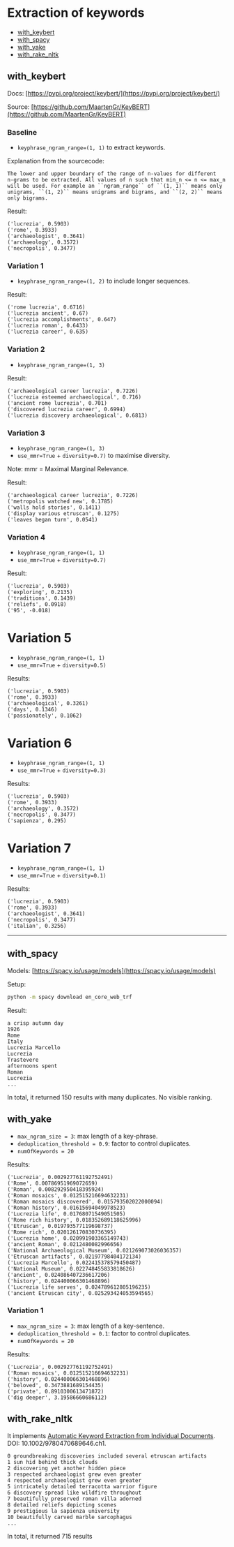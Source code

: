 # Extraction of keywords

- [with_keybert](#with_keybert)
- [with_spacy](#with_spacy)
- [with_yake](#with_yake)
- [with_rake_nltk](#with_rake_nltk)

## with_keybert

Docs: [https://pypi.org/project/keybert/](https://pypi.org/project/keybert/)

Source: [https://github.com/MaartenGr/KeyBERT](https://github.com/MaartenGr/KeyBERT)

### Baseline
- `keyphrase_ngram_range=(1, 1)` to extract keywords.

Explanation from the sourcecode:

```text
The lower and upper boundary of the range of n-values for different
n-grams to be extracted. All values of n such that min_n <= n <= max_n
will be used. For example an ``ngram_range`` of ``(1, 1)`` means only
unigrams, ``(1, 2)`` means unigrams and bigrams, and ``(2, 2)`` means
only bigrams.
```

Result:
```text
('lucrezia', 0.5903)
('rome', 0.3933)
('archaeologist', 0.3641)
('archaeology', 0.3572)
('necropolis', 0.3477)
```

### Variation 1
- `keyphrase_ngram_range=(1, 2)` to include longer sequences.

Result:
```text
('rome lucrezia', 0.6716)
('lucrezia ancient', 0.67)
('lucrezia accomplishments', 0.647)
('lucrezia roman', 0.6433)
('lucrezia career', 0.635)
```

### Variation 2
- `keyphrase_ngram_range=(1, 3)`

Result:
```text
('archaeological career lucrezia', 0.7226)
('lucrezia esteemed archaeological', 0.716)
('ancient rome lucrezia', 0.701)
('discovered lucrezia career', 0.6994)
('lucrezia discovery archaeological', 0.6813)
```

### Variation 3
- `keyphrase_ngram_range=(1, 3)`
- `use_mmr=True` + `diversity=0.7)` to maximise diversity.

Note: mmr = Maximal Marginal Relevance.

Result:
```text
('archaeological career lucrezia', 0.7226)
('metropolis watched new', 0.1785)
('walls hold stories', 0.1411)
('display various etruscan', 0.1275)
('leaves began turn', 0.0541)
```

### Variation 4

- `keyphrase_ngram_range=(1, 1)`
- `use_mmr=True` + `diversity=0.7)`

Result:
```text
('lucrezia', 0.5903)
('exploring', 0.2135)
('traditions', 0.1439)
('reliefs', 0.0918)
('95', -0.018)
```

# Variation 5

- `keyphrase_ngram_range=(1, 1)`
- `use_mmr=True` + `diversity=0.5)`

Results:
```text
('lucrezia', 0.5903)
('rome', 0.3933)
('archaeological', 0.3261)
('days', 0.1346)
('passionately', 0.1062)
```

# Variation 6

- `keyphrase_ngram_range=(1, 1)`
- `use_mmr=True` + `diversity=0.3)`

Results:
```text
('lucrezia', 0.5903)
('rome', 0.3933)
('archaeology', 0.3572)
('necropolis', 0.3477)
('sapienza', 0.295)
```

# Variation 7

- `keyphrase_ngram_range=(1, 1)`
- `use_mmr=True` + `diversity=0.1)`

Results:
```text
('lucrezia', 0.5903)
('rome', 0.3933)
('archaeologist', 0.3641)
('necropolis', 0.3477)
('italian', 0.3256)
```

---

## with_spacy

Models: [https://spacy.io/usage/models](https://spacy.io/usage/models)

Setup:

```bash
python -m spacy download en_core_web_trf
```

Result:
```text
a crisp autumn day
1926
Rome
Italy
Lucrezia Marcello
Lucrezia
Trastevere
afternoons spent
Roman
Lucrezia
...
```

In total, it returned 150 results with many duplicates. No visible ranking.

## with_yake

- `max_ngram_size = 3`: max length of a key-phrase.
- `deduplication_threshold = 0.9`: factor to control duplicates. 
- `numOfKeywords = 20`

Results:

```text
('Lucrezia', 0.002927761192752491)
('Rome', 0.00786951969072659)
('Roman', 0.008292950418395924)
('Roman mosaics', 0.012515216694632231)
('Roman mosaics discovered', 0.015793502022000094)
('Roman history', 0.01615694049978523)
('Lucrezia life', 0.01768071549051505)
('Rome rich history', 0.018352689118625996)
('Etruscan', 0.019793577119698737)
('Rome rich', 0.020126170830736395)
('Lucrezia home', 0.020991903365149743)
('ancient Roman', 0.0212480082996656)
('National Archaeological Museum', 0.021269073026036357)
('Etruscan artifacts', 0.02197798404172134)
('Lucrezia Marcello', 0.022415378579450487)
('National Museum', 0.022748455833818626)
('ancient', 0.024086407236617206)
('history', 0.024400066301468896)
('Lucrezia life serves', 0.024789612805196235)
('ancient Etruscan city', 0.025293424053594565)
```

### Variation 1

- `max_ngram_size = 3`: max length of a key-sentence.
- `deduplication_threshold = 0.1`: factor to control duplicates. 
- `numOfKeywords = 20`

Results:

```text
('Lucrezia', 0.002927761192752491)
('Roman mosaics', 0.012515216694632231)
('history', 0.024400066301468896)
('beloved', 0.3473881689154435)
('private', 0.8910300613471872)
('dig deeper', 3.19586660686112)
```

## with_rake_nltk

It implements [Automatic Keyword Extraction from Individual Documents](https://www.researchgate.net/publication/227988510_Automatic_Keyword_Extraction_from_Individual_Documents). DOI: 10.1002/9780470689646.ch1.

```text
0 groundbreaking discoveries included several etruscan artifacts
1 sun hid behind thick clouds
2 discovering yet another hidden piece
3 respected archaeologist grew even greater
4 respected archaeologist grew even greater
5 intricately detailed terracotta warrior figure
6 discovery spread like wildfire throughout
7 beautifully preserved roman villa adorned
8 detailed reliefs depicting scenes
9 prestigious la sapienza university
10 beautifully carved marble sarcophagus
...
```

In total, it returned 715 results